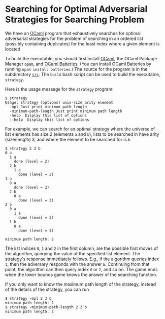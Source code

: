 Searching for Optimal Adversarial Strategies for Searching Problem
========================================================

We have an [OCaml](https://ocaml.org) program that exhaustively
searches for optimal adversarial strategies for the problem of
searching in an ordered list (possibly containing duplicates) for the
least index where a given element is located.

To build the executable, you should first install
[OCaml](https://ocaml.org), the OCaml Package Manager
[`opam`](https://opam.ocaml.org), and [OCaml
Batteries](https://ocaml-batteries-team.github.io/batteries-included/hdoc2/).
(You can install OCaml Batteries by running `opam install batteries`.)
The source for the program is in the subdirectory [`src`](src).
The `build` bash script can be used to build the executable,
`strategy`.

Here is the usage message for the `strategy` program:

```
$ strategy
Usage: strategy [options] univ-size arity element
  -mpl Just print minimum path length
  -minimum-path-length Just print minimum path length
  -help  Display this list of options
  --help  Display this list of options
```

For example, we can search for an optimal strategy where the universe
of list elements has size 2 (elements `a` and `b`), lists to be
searched in have arity (size/length) 3, and where the element to be
searched for is `b`:
```
$ strategy 2 3 b
0 a
  1 a
    done (level = 2)
  2 b
    1 a
      done (level = 3)
1 b
  0 a
    done (level = 2)
  2 b
    0 a
      done (level = 3)
2 b
  0 a
    1 a
      done (level = 3)
  1 b
    0 a
      done (level = 3)

minimum path length: 2
```
The list indices `0`, `1` and `2` in the first column, are the possible first
moves of the algorithm, querying the value of the specified list element.
The strategy's response immediately follows. E.g., if the algorithm
queries index `1`, then the adversary responds with the answer `b`.
Continuing from that point, the algorithm can then query index `0` or
`2`, and so on. The game ends when the lower bounds game knows the
answer of the searching function.

If you only want to know the maximum path length of the strategy, instead
of the details of the strategy, you can run
```
$ strategy -mpl 2 3 b
minimum path length: 2
$ strategy -minimum-path-length 2 3 b
minimum path length: 2
```
